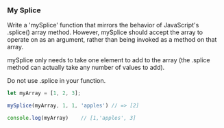 ### My Splice

Write a 'mySplice' function that mirrors the behavior of JavaScript's .splice()
array method. However, mySplice should accept the array to operate on as an
argument, rather than being invoked as a method on that array.

mySplice only needs to take one element to add to the array (the .splice method
can actually take any number of values to add).

Do not use .splice in your function.


```javascript
let myArray = [1, 2, 3];

mySplice(myArray, 1, 1, 'apples') // => [2]

console.log(myArray)    // [1,'apples', 3]
```
